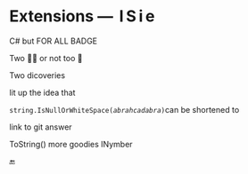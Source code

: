 # Extensions &mdash; &thinsp;I&thinsp;S&thinsp;i&thinsp;e

C# but FOR ALL BADGE

Two 🐝🐝 or not too 🐝 

Two dicoveries 

lit up the idea that 


<code>string.IsNullOrWhiteSpace(<i>abrahcadabra</i>)</code>can be shortened to

link to git answer

ToString()
more goodies
INymber 

🔚
